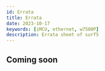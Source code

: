 ```yaml
---
id: Errata
title: Errata
date: 2023-10-17
keywords: [iMCU, ethernet, w7500P]
description: Errata sheet of surf5
---
```


## Coming soon

